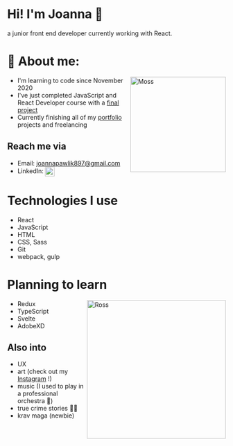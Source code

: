 # Hi! I'm Joanna 👾

a junior front end developer currently working with React.

# 🧐 About me:

<img align="right" alt="Moss" width="220px" src="https://media.giphy.com/media/g79am6uuZJKSc/giphy.gif" />

- I'm learning to code since November 2020
- I've just completed JavaScript and React Developer course with a [final project]
- Currently finishing all of my [portfolio] projects
  and freelancing

## Reach me via

- Email: joannapawlik897@gmail.com
- LinkedIn:
  <a href="www.linkedin.com/in/joanna-izabela-pawlik/">
  <img align="center" alt="JoannaPawlik LinkedIN" width="22px" src="https://raw.githubusercontent.com/peterthehan/peterthehan/master/assets/linkedin.svg" />
  </a>

# Technologies I use

- React
- JavaScript
- HTML
- CSS, Sass
- Git
- webpack, gulp

# Planning to learn

<img align="right" alt="Ross" width="320px" src="https://media.giphy.com/media/rYEAkYihZsyWs/giphy.gif" />

- Redux
- TypeScript
- Svelte
- AdobeXD

## Also into

- UX
- art (check out my [Instagram](https://www.instagram.com/epeyotte/?hl=en) !)
- music (I used to play in a professional orchestra 🎻)
- true crime stories 🕵️‍♀️
- krav maga (newbie)





[//]: # "These are reference links used in the body of this note and get stripped out when the markdown processor does its job. There is no need to format nicely because it shouldn't be seen. Thanks SO - http://stackoverflow.com/questions/4823468/store-comments-in-markdown-syntax"
[final project]: https://jipawlik.github.io/daily-planner/#/
[portfolio]: https://jipawlik.github.io/resume/
